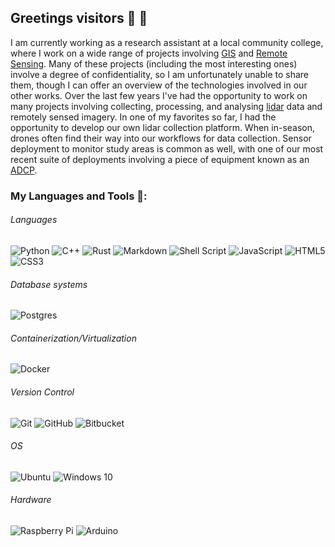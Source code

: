 ## Greetings visitors :wave: :wave:

I am currently working as a research assistant at a local community college, where I work on a wide range of projects involving [GIS][link_gi] and [Remote Sensing][link_rs]. Many of these projects (including the most interesting ones) involve a degree of confidentiality, so I am unfortunately unable to share them, though I can offer an overview of the technologies involved in our other works. Over the last few years I've had the opportunity to work on many projects involving collecting, processing, and analysing [lidar][link_li] data and remotely sensed imagery. In one of my favorites so far, I had the opportunity to develop our own lidar collection platform. When in-season, drones often find their way into our workflows for data collection. Sensor deployment to monitor study areas is common as well, with one of our most recent suite of deployments involving a piece of equipment known as an [ADCP][link_ad].

### My Languages and Tools :wrench::

###### Languages
<p>
<img alt="Python" src="https://img.shields.io/badge/python%20-%2314354C.svg?&style=for-the-badge&logo=python&logoColor=white"/>
<img alt="C++" src="https://img.shields.io/badge/c++%20-%2300599C.svg?&style=for-the-badge&logo=c%2B%2B&ogoColor=white"/>
<img alt="Rust" src="https://img.shields.io/badge/rust-%23000000.svg?&style=for-the-badge&logo=rust&logoColor=white"/>
<img alt="Markdown" src="https://img.shields.io/badge/markdown-%23000000.svg?&style=for-the-badge&logo=markdown&logoColor=white"/>
<img alt="Shell Script" src="https://img.shields.io/badge/shell_script%20-%23121011.svg?&style=for-the-badge&logo=gnu-bash&logoColor=white"/>
<img alt="JavaScript" src="https://img.shields.io/badge/javascript%20-%23323330.svg?&style=for-the-badge&logo=javascript&logoColor=%23F7DF1E"/>
<img alt="HTML5" src="https://img.shields.io/badge/html5%20-%23E34F26.svg?&style=for-the-badge&logo=html5&logoColor=white"/>
<img alt="CSS3" src="https://img.shields.io/badge/css3%20-%231572B6.svg?&style=for-the-badge&logo=css3&logoColor=white"/>
</p>

###### Database systems
<p>
<img alt="Postgres" src ="https://img.shields.io/badge/postgres-%23316192.svg?&style=for-the-badge&logo=postgresql&logoColor=white"/>
</p>

###### Containerization/Virtualization
<p>
<img alt="Docker" src="https://img.shields.io/badge/docker%20-%230db7ed.svg?&style=for-the-badge&logo=docker&logoColor=white"/>
</p>

###### Version Control
<p>
<img alt="Git" src="https://img.shields.io/badge/git%20-%23F05033.svg?&style=for-the-badge&logo=git&logoColor=white"/>
<img alt="GitHub" src="https://img.shields.io/badge/github%20-%23121011.svg?&style=for-the-badge&logo=github&logoColor=white"/>
<img alt="Bitbucket" src="https://img.shields.io/badge/bitbucket%20-%230047B3.svg?&style=for-the-badge&logo=bitbucket&logoColor=white"/>
</p>

###### OS
<p>  
<img alt="Ubuntu" src="https://img.shields.io/badge/Ubuntu-E95420?style=for-the-badge&logo=ubuntu&logoColor=white" />
<img alt="Windows 10" src="https://img.shields.io/badge/Windows-0078D6?style=for-the-badge&logo=windows&logoColor=white" />
</p>

###### Hardware
<p>  
<img alt="Raspberry Pi" src="https://img.shields.io/badge/-Raspberry%20Pi-C51A4A?style=for-the-badge&logo=Raspberry-Pi"/>
<img alt="Arduino" src="https://img.shields.io/badge/-Arduino-00979D?style=for-the-badge&logo=Arduino&logoColor=white"/>
</p>

[link_ad]: https://oceanexplorer.noaa.gov/technology/acoust-doppler/acoust-doppler.html "What's an ADCP?"
[link_li]: http://en.wikipedia.org/wiki/Lidar "What's LiDAR?"
[link_gi]: https://en.wikipedia.org/wiki/Geographic_information_system "What's a GIS?"
[link_rs]: https://www.usgs.gov/faqs/what-remote-sensing-and-what-it-used "What is Remote Sensing?"

<!--
![visitors](https://visitor-badge.glitch.me/badge?page_id=thomall.thomall)
**thomall/thomall** is a ✨ _special_ ✨ repository because its `README.md` (this file) appears on your GitHub profile.
-->
